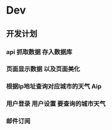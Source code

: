 # Dev
## 开发计划
### api 抓取数据 存入数据库
### 页面显示数据 以及页面美化
### 根据Ip地址查询对应城市的天气 Aip
### 用户登录  用户设置 要查询的城市天气
### 邮件订阅 
